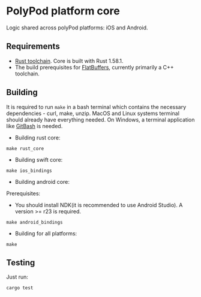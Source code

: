 # PolyPod platform core

Logic shared across polyPod platforms: iOS and Android.

## Requirements

-   [Rust toolchain](https://www.rust-lang.org/tools/install). Core is built with Rust 1.58.1.
-   The build prerequisites for [FlatBuffers](https://github.com/google/flatbuffers), currently primarily a C++ toolchain.

## Building

It is required to run `make` in a bash terminal which contains the necessary
dependencies - curl, make, unzip. MacOS and Linux systems terminal should
already have everything needed. On Windows, a terminal application like
[GitBash](https://gitforwindows.org) is needed.

- Building rust core:
```
make rust_core
```

- Building swift core:
```
make ios_bindings
```

- Building android core:

Prerequisites:
- You should install NDK(it is recommended to use Android Studio). A version >= r23 is required.

```shell
make android_bindings
```

- Building for all platforms:

```shell
make
```

## Testing

Just run:

    cargo test
